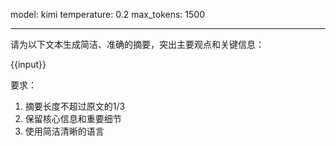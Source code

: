 model: kimi
temperature: 0.2
max_tokens: 1500

---

请为以下文本生成简洁、准确的摘要，突出主要观点和关键信息：

{{input}}

要求：
1. 摘要长度不超过原文的1/3
2. 保留核心信息和重要细节
3. 使用简洁清晰的语言